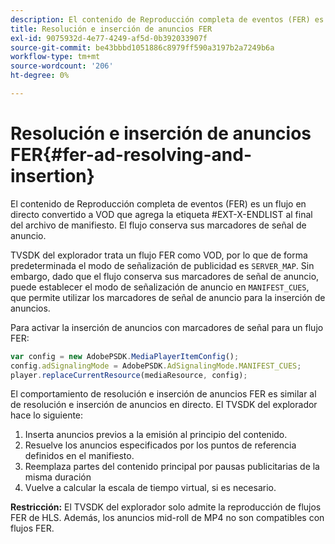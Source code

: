 ```yaml
---
description: El contenido de Reproducción completa de eventos (FER) es un flujo en directo convertido a VOD que agrega la etiqueta
title: Resolución e inserción de anuncios FER
exl-id: 9075932d-4e77-4249-af5d-0b392033907f
source-git-commit: be43bbbd1051886c8979ff590a3197b2a7249b6a
workflow-type: tm+mt
source-wordcount: '206'
ht-degree: 0%

---
```


# Resolución e inserción de anuncios FER{#fer-ad-resolving-and-insertion}

El contenido de Reproducción completa de eventos (FER) es un flujo en directo convertido a VOD que agrega la etiqueta #EXT-X-ENDLIST al final del archivo de manifiesto. El flujo conserva sus marcadores de señal de anuncio.

TVSDK del explorador trata un flujo FER como VOD, por lo que de forma predeterminada el modo de señalización de publicidad es `SERVER_MAP`. Sin embargo, dado que el flujo conserva sus marcadores de señal de anuncio, puede establecer el modo de señalización de anuncio en `MANIFEST_CUES`, que permite utilizar los marcadores de señal de anuncio para la inserción de anuncios.

Para activar la inserción de anuncios con marcadores de señal para un flujo FER:

```js
var config = new AdobePSDK.MediaPlayerItemConfig(); 
config.adSignalingMode = AdobePSDK.AdSignalingMode.MANIFEST_CUES; 
player.replaceCurrentResource(mediaResource, config);
```

El comportamiento de resolución e inserción de anuncios FER es similar al de resolución e inserción de anuncios en directo. El TVSDK del explorador hace lo siguiente:

1. Inserta anuncios previos a la emisión al principio del contenido.
1. Resuelve los anuncios especificados por los puntos de referencia definidos en el manifiesto.
1. Reemplaza partes del contenido principal por pausas publicitarias de la misma duración
1. Vuelve a calcular la escala de tiempo virtual, si es necesario.

**Restricción:** El TVSDK del explorador solo admite la reproducción de flujos FER de HLS. Además, los anuncios mid-roll de MP4 no son compatibles con flujos FER.
